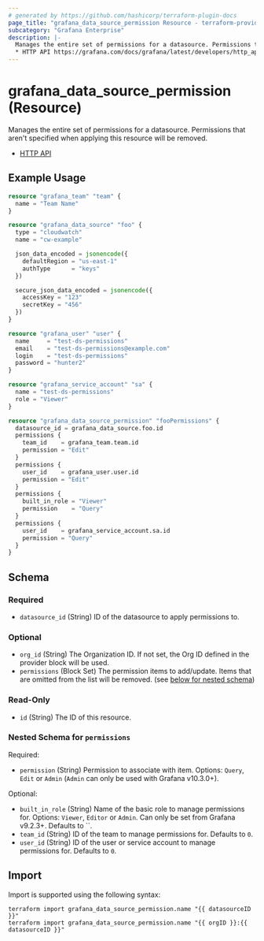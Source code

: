 ```yaml
---
# generated by https://github.com/hashicorp/terraform-plugin-docs
page_title: "grafana_data_source_permission Resource - terraform-provider-grafana"
subcategory: "Grafana Enterprise"
description: |-
  Manages the entire set of permissions for a datasource. Permissions that aren't specified when applying this resource will be removed.
  * HTTP API https://grafana.com/docs/grafana/latest/developers/http_api/datasource_permissions/
---
```


# grafana_data_source_permission (Resource)

Manages the entire set of permissions for a datasource. Permissions that aren't specified when applying this resource will be removed.
* [HTTP API](https://grafana.com/docs/grafana/latest/developers/http_api/datasource_permissions/)

## Example Usage

```terraform
resource "grafana_team" "team" {
  name = "Team Name"
}

resource "grafana_data_source" "foo" {
  type = "cloudwatch"
  name = "cw-example"

  json_data_encoded = jsonencode({
    defaultRegion = "us-east-1"
    authType      = "keys"
  })

  secure_json_data_encoded = jsonencode({
    accessKey = "123"
    secretKey = "456"
  })
}

resource "grafana_user" "user" {
  name     = "test-ds-permissions"
  email    = "test-ds-permissions@example.com"
  login    = "test-ds-permissions"
  password = "hunter2"
}

resource "grafana_service_account" "sa" {
  name = "test-ds-permissions"
  role = "Viewer"
}

resource "grafana_data_source_permission" "fooPermissions" {
  datasource_id = grafana_data_source.foo.id
  permissions {
    team_id    = grafana_team.team.id
    permission = "Edit"
  }
  permissions {
    user_id    = grafana_user.user.id
    permission = "Edit"
  }
  permissions {
    built_in_role = "Viewer"
    permission    = "Query"
  }
  permissions {
    user_id    = grafana_service_account.sa.id
    permission = "Query"
  }
}
```

<!-- schema generated by tfplugindocs -->
## Schema

### Required

- `datasource_id` (String) ID of the datasource to apply permissions to.

### Optional

- `org_id` (String) The Organization ID. If not set, the Org ID defined in the provider block will be used.
- `permissions` (Block Set) The permission items to add/update. Items that are omitted from the list will be removed. (see [below for nested schema](#nestedblock--permissions))

### Read-Only

- `id` (String) The ID of this resource.

<a id="nestedblock--permissions"></a>
### Nested Schema for `permissions`

Required:

- `permission` (String) Permission to associate with item. Options: `Query`, `Edit` or `Admin` (`Admin` can only be used with Grafana v10.3.0+).

Optional:

- `built_in_role` (String) Name of the basic role to manage permissions for. Options: `Viewer`, `Editor` or `Admin`. Can only be set from Grafana v9.2.3+. Defaults to ``.
- `team_id` (String) ID of the team to manage permissions for. Defaults to `0`.
- `user_id` (String) ID of the user or service account to manage permissions for. Defaults to `0`.

## Import

Import is supported using the following syntax:

```shell
terraform import grafana_data_source_permission.name "{{ datasourceID }}"
terraform import grafana_data_source_permission.name "{{ orgID }}:{{ datasourceID }}"
```

